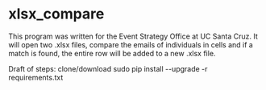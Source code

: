 # xlsx_compare
This program was written for the Event Strategy Office at UC Santa Cruz. It will open two .xlsx files, compare the emails of individuals in cells and if a match is found, the entire row will be added to a new .xlsx file.


Draft of steps:
clone/download
sudo pip install --upgrade -r requirements.txt
